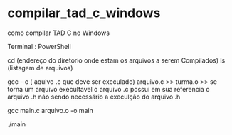 # compilar_tad_c_windows
como compilar TAD C no Windows

Terminal : PowerShell

cd (endereço do diretorio  onde estam os arquivos a serem Compilados)
ls (listagem de arquivos)

gcc - c ( aquivo .c que deve ser execulado) arquivo.c  >> turma.o >> se torna um arquivo execultavel 
o arquivo .c  possui em sua referencia o arquivo .h não sendo necessário a execulção do arquivo .h

gcc main.c arquivo.o -o main


./main

